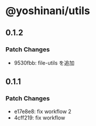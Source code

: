 # @yoshinani/utils

## 0.1.2

### Patch Changes

- 9530fbb: file-utils を追加

## 0.1.1

### Patch Changes

- e17e8e8: fix workflow 2
- 4cff219: fix workflow
